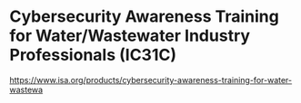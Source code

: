 # Cybersecurity Awareness Training for Water/Wastewater Industry Professionals (IC31C)

https://www.isa.org/products/cybersecurity-awareness-training-for-water-wastewa